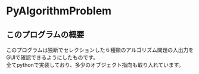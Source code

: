 # PyAlgorithmProblem
## このプログラムの概要
このプログラムは独断でセレクションした６種類のアルゴリズム問題の入出力をGUIで確認できるようにしたものです。  
全てpythonで実装しており、多少のオブジェクト指向も取り入れています。
